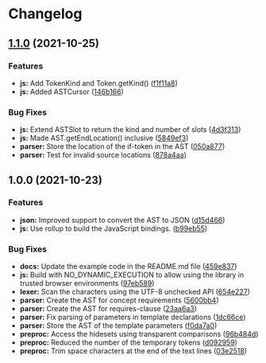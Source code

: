 # Changelog

## [1.1.0](https://www.github.com/robertoraggi/cplusplus/compare/v1.0.0...v1.1.0) (2021-10-25)


### Features

* **js:** Add TokenKind and Token.getKind() ([f1f11a8](https://www.github.com/robertoraggi/cplusplus/commit/f1f11a8d442e8f489a826f5540ccdeeac96567f4))
* **js:** Added ASTCursor ([146b166](https://www.github.com/robertoraggi/cplusplus/commit/146b166aa886e0b5468e4314bee75f3541d1272a))


### Bug Fixes

* **js:** Extend ASTSlot to return the kind and number of slots ([4d3f313](https://www.github.com/robertoraggi/cplusplus/commit/4d3f3134b795dc44d72efedc8cb2a4105b40f2a6))
* **js:** Made AST.getEndLocation() inclusive ([5849ef3](https://www.github.com/robertoraggi/cplusplus/commit/5849ef39579ea2adea6b3bd3bdc76f6574768d74))
* **parser:** Store the location of the if-token in the AST ([050a877](https://www.github.com/robertoraggi/cplusplus/commit/050a87794c6954946132fe4d7bd0ae2bdd0b4d1e))
* **parser:** Test for invalid source locations ([878a4aa](https://www.github.com/robertoraggi/cplusplus/commit/878a4aaedc68e74d2b2bd4f92f018a32e314489c))

## 1.0.0 (2021-10-23)


### Features

* **json:** Improved support to convert the AST to JSON ([d15d466](https://www.github.com/robertoraggi/cplusplus/commit/d15d4669629a7cc0347ea7ed60697b55cbd44523))
* **js:** Use rollup to build the JavaScript bindings. ([b99eb55](https://www.github.com/robertoraggi/cplusplus/commit/b99eb5570c2551302a1488d8b85e26ba29bb4bfc))


### Bug Fixes

* **docs:** Update the example code in the README.md file ([459e837](https://www.github.com/robertoraggi/cplusplus/commit/459e83795b3bee552f192792e5126c7efa74a9c2))
* **js:** Build with NO_DYNAMIC_EXECUTION to allow using the library in trusted browser environments ([97eb589](https://www.github.com/robertoraggi/cplusplus/commit/97eb5899d93e582a9c0b42e70a58fc87af45142e))
* **lexer:** Scan the characters using the UTF-8 unchecked API ([654e227](https://www.github.com/robertoraggi/cplusplus/commit/654e2275cec722517fc9bd72324bd3f7c45baf51))
* **parser:** Create the AST for concept requirements ([5600bb4](https://www.github.com/robertoraggi/cplusplus/commit/5600bb4ec47b8e3a3f6a28ebc4d9474c85ebc849))
* **parser:** Create the AST for requires-clause ([23aa6a3](https://www.github.com/robertoraggi/cplusplus/commit/23aa6a3cf0f6b0dcee81a714b085a1f340ee6b43))
* **parser:** Fix parsing of parameters in template declarations ([1dc66ce](https://www.github.com/robertoraggi/cplusplus/commit/1dc66cea50922c637870555fca6e71b47b3f33e0))
* **parser:** Store the AST of the template parameters ([f0da7a0](https://www.github.com/robertoraggi/cplusplus/commit/f0da7a0146f69aabff04635a5c8c0edcd4ce4e5b))
* **preproc:** Access the hidesets using transparent comparisons ([96b484d](https://www.github.com/robertoraggi/cplusplus/commit/96b484d578f21be9b930ce765cfb7368beb3cb39))
* **preproc:** Reduced the number of the temporary tokens ([d092959](https://www.github.com/robertoraggi/cplusplus/commit/d092959ab9964b72aff8ace8da8b7e456369498d))
* **preproc:** Trim space characters at the end of the text lines ([03e2518](https://www.github.com/robertoraggi/cplusplus/commit/03e25183ebdb8c10958fff1a7426ec717084762a))
